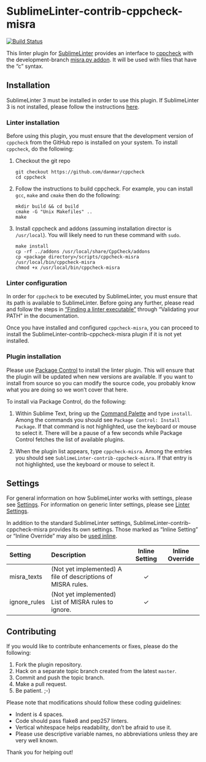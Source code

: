 SublimeLinter-contrib-cppcheck-misra
================================

[![Build Status](https://travis-ci.org/SublimeLinter/SublimeLinter-contrib-cppcheck-misra.svg?branch=master)](https://travis-ci.org/SublimeLinter/SublimeLinter-contrib-cppcheck-misra)

This linter plugin for [SublimeLinter][docs] provides an interface to [cppcheck](cppcheck_homepage) with the development-branch [misra.py addon](cppcheck_addons). It will be used with files that have the “c” syntax.

## Installation
SublimeLinter 3 must be installed in order to use this plugin. If SublimeLinter 3 is not installed, please follow the instructions [here][installation].

### Linter installation
Before using this plugin, you must ensure that the development version of `cppcheck` from the GitHub repo is installed on your system. To install `cppcheck`, do the following:

1. Checkout the git repo
   ```
   git checkout https://github.com/danmar/cppcheck
   cd cppcheck
   ```

1. Follow the instructions to build cppcheck. For example, you can install `gcc`, `make` and `cmake` then do the following:
   ```
   mkdir build && cd build
   cmake -G "Unix Makefiles" ..
   make
   ```

1. Install cppcheck and addons (assuming installation director is `/usr/local`). You will likely need to run these command with `sudo`.
   ```
   make install
   cp -rf ../addons /usr/local/share/CppCheck/addons
   cp <package directory>/scripts/cppcheck-misra /usr/local/bin/cppcheck-misra
   chmod +x /usr/local/bin/cppcheck-misra
   ```

### Linter configuration
In order for `cppcheck` to be executed by SublimeLinter, you must ensure that its path is available to SublimeLinter. Before going any further, please read and follow the steps in [“Finding a linter executable”](http://sublimelinter.readthedocs.org/en/latest/troubleshooting.html#finding-a-linter-executable) through “Validating your PATH” in the documentation.

Once you have installed and configured `cppcheck-misra`, you can proceed to install the SublimeLinter-contrib-cppcheck-misra plugin if it is not yet installed.

### Plugin installation
Please use [Package Control][pc] to install the linter plugin. This will ensure that the plugin will be updated when new versions are available. If you want to install from source so you can modify the source code, you probably know what you are doing so we won’t cover that here.

To install via Package Control, do the following:

1. Within Sublime Text, bring up the [Command Palette][cmd] and type `install`. Among the commands you should see `Package Control: Install Package`. If that command is not highlighted, use the keyboard or mouse to select it. There will be a pause of a few seconds while Package Control fetches the list of available plugins.

1. When the plugin list appears, type `cppcheck-misra`. Among the entries you should see `SublimeLinter-contrib-cppcheck-misra`. If that entry is not highlighted, use the keyboard or mouse to select it.

## Settings
For general information on how SublimeLinter works with settings, please see [Settings][settings]. For information on generic linter settings, please see [Linter Settings][linter-settings].

In addition to the standard SublimeLinter settings, SublimeLinter-contrib-cppcheck-misra provides its own settings. Those marked as “Inline Setting” or “Inline Override” may also be [used inline][inline-settings].

|Setting|Description|Inline Setting|Inline Override|
|:------|:----------|:------------:|:-------------:|
|misra_texts|(Not yet implemented) A file of descriptions of MISRA rules.|&#10003;| |
|ignore_rules|(Not yet implemented) List of MISRA rules to ignore.|&#10003;| |

## Contributing
If you would like to contribute enhancements or fixes, please do the following:

1. Fork the plugin repository.
1. Hack on a separate topic branch created from the latest `master`.
1. Commit and push the topic branch.
1. Make a pull request.
1. Be patient.  ;-)

Please note that modifications should follow these coding guidelines:

- Indent is 4 spaces.
- Code should pass flake8 and pep257 linters.
- Vertical whitespace helps readability, don’t be afraid to use it.
- Please use descriptive variable names, no abbreviations unless they are very well known.

Thank you for helping out!

[cppcheck_homepage]: https://github.com/danmar/cppcheck
[cppcheck_addons]: https://github.com/danmar/cppcheck/tree/master/addons

[docs]: http://sublimelinter.readthedocs.org
[installation]: http://sublimelinter.readthedocs.org/en/latest/installation.html
[locating-executables]: http://sublimelinter.readthedocs.org/en/latest/usage.html#how-linter-executables-are-located
[pc]: https://sublime.wbond.net/installation
[cmd]: http://docs.sublimetext.info/en/sublime-text-3/extensibility/command_palette.html
[settings]: http://sublimelinter.readthedocs.org/en/latest/settings.html
[linter-settings]: http://sublimelinter.readthedocs.org/en/latest/linter_settings.html
[inline-settings]: http://sublimelinter.readthedocs.org/en/latest/settings.html#inline-settings
